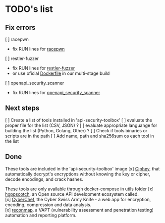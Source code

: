 # TODO's list

## Fix errors
[ ] racepwn 
  - fix RUN lines for [racepwn](https://github.com/racepwn/racepwn)

[ ] restler-fuzzer
   - fix RUN lines for [restler-fuzzer](https://github.com/microsoft/restler-fuzzer)
   - or use oficial [Dockerfile](https://github.com/microsoft/restler-fuzzer/blob/main/docker/Dockerfile) in our multi-stage build
      
[ ] openapi_security_scanner
   - fix RUN lines for [openapi_security_scanner](https://github.com/ngalongc/openapi_security_scanner)

## Next steps
[ ] Create a list of tools installed in 'api-security-toolbox'
[ ] evaluate the proper file for the list (CSV, JSON) ?
[ ] evaluate appropriate languange for building the list (Python, Golang, Other) ?
[ ] Check if tools binaries or scripts are in the path
[ ] Add name, path and sha256sum os each tool in the list 

## Done  
These tools are included in the 'api-security-toolbox' image
[x] [Ciphey](https://github.com/Ciphey/Ciphey), that automatically decrypt's encryptions without knowing the key or cipher, decode encodings, and crack hashes. 
 
These tools are only available through docker-compose in [utils](/utils) folder
[x] [hoppscotch](https://github.com/hoppscotch/hoppscotch), an Open source API development ecosystem called.  
[x] [CyberChef](https://github.com/gchq/CyberChef), the Cyber Swiss Army Knife - a web app for encryption, encoding, compression and data analysis.   
[x] [reconmap](https://github.com/reconmap/reconmap), a VAPT (vulnerability assessment and penetration testing) automation and reporting platform.


 
